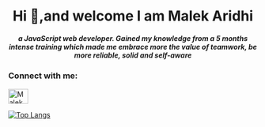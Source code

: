 <h1 align="center"> Hi 👋,and welcome I am Malek Aridhi
  
   <h5 align="center"> a JavaScript web developer. Gained my knowledge from a 5 months intense training which made me embrace more the value of teamwork,
   be more reliable, solid and self-aware 
<h3 align="left">Connect with me:</h3>
<p align="left">
<a href="https://www.linkedin.com/in/malek-aridhi-a011341a0/" target="blank"><img align="center" src="https://cdn.jsdelivr.net/npm/simple-icons@3.0.1/icons/linkedin.svg" alt="Malek Aridhi" height="30" width="40" /></a>
</p>

[![Top Langs](https://github-readme-stats.vercel.app/api/top-langs/?username=malekaridhi&theme=gruvbox)](https://github.com/anuraghazra/github-readme-stats)

